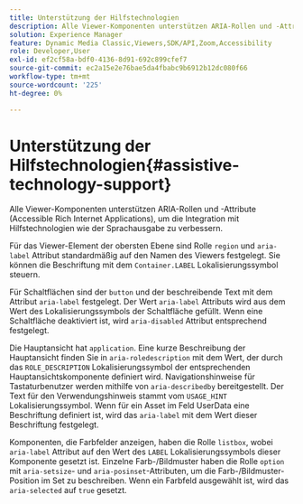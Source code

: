 ```yaml
---
title: Unterstützung der Hilfstechnologien
description: Alle Viewer-Komponenten unterstützen ARIA-Rollen und -Attribute (Accessible Rich Internet Applications), um die Integration mit Hilfstechnologien wie der Sprachausgabe zu verbessern.
solution: Experience Manager
feature: Dynamic Media Classic,Viewers,SDK/API,Zoom,Accessibility
role: Developer,User
exl-id: ef2cf58a-bdf0-4136-8d91-692c899cfef7
source-git-commit: ec2a15e2e76bae5da4fbabc9b6912b12dc080f66
workflow-type: tm+mt
source-wordcount: '225'
ht-degree: 0%

---
```


# Unterstützung der Hilfstechnologien{#assistive-technology-support}

Alle Viewer-Komponenten unterstützen ARIA-Rollen und -Attribute (Accessible Rich Internet Applications), um die Integration mit Hilfstechnologien wie der Sprachausgabe zu verbessern.

Für das Viewer-Element der obersten Ebene sind Rolle `region` und `aria-label` Attribut standardmäßig auf den Namen des Viewers festgelegt. Sie können die Beschriftung mit dem `Container.LABEL` Lokalisierungssymbol steuern.

Für Schaltflächen sind der `button` und der beschreibende Text mit dem Attribut `aria-label` festgelegt. Der Wert `aria-label` Attributs wird aus dem Wert des Lokalisierungssymbols der Schaltfläche gefüllt. Wenn eine Schaltfläche deaktiviert ist, wird `aria-disabled` Attribut entsprechend festgelegt.

Die Hauptansicht hat `application`. Eine kurze Beschreibung der Hauptansicht finden Sie in `aria-roledescription` mit dem Wert, der durch das `ROLE_DESCRIPTION` Lokalisierungssymbol der entsprechenden Hauptansichtskomponente definiert wird. Navigationshinweise für Tastaturbenutzer werden mithilfe von `aria-describedby` bereitgestellt. Der Text für den Verwendungshinweis stammt vom `USAGE_HINT` Lokalisierungssymbol. Wenn für ein Asset im Feld UserData eine Beschriftung definiert ist, wird das `aria-label` mit dem Wert dieser Beschriftung festgelegt.

Komponenten, die Farbfelder anzeigen, haben die Rolle `listbox`, wobei `aria-label` Attribut auf den Wert des `LABEL` Lokalisierungssymbols dieser Komponente gesetzt ist. Einzelne Farb-/Bildmuster haben die Rolle `option` mit `aria-setsize`- und `aria-posinset`-Attributen, um die Farb-/Bildmuster-Position im Set zu beschreiben. Wenn ein Farbfeld ausgewählt ist, wird das `aria-selected` auf `true` gesetzt.
